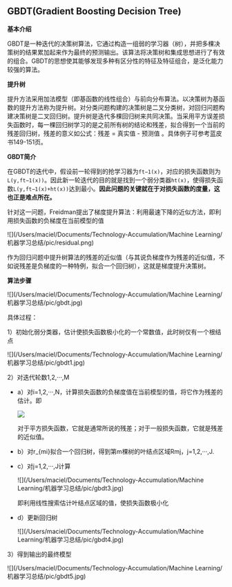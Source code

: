 ## GBDT(Gradient Boosting Decision Tree)

**基本介绍**

GBDT是一种迭代的决策树算法，它通过构造一组弱的学习器（树），并把多棵决策树的结果累加起来作为最终的预测输出。该算法将决策树和集成思想进行了有效的组合。GBDT的思想使其能够发现多种有区分性的特征及特征组合，是泛化能力较强的算法。



**提升树**

提升方法采用加法模型（即基函数的线性组合）与前向分布算法。以决策树为基函数的提升方法称为提升树。对分类问题构建的决策树是二叉分类树，对回归问题构建决策树是二叉回归树。提升树是迭代多棵回归树来共同决策。当采用平方误差损失函数时，每一棵回归树学习的是之前所有树的结论和残差，拟合得到一个当前的残差回归树，残差的意义如公式：残差 = 真实值 - 预测值 。具体例子可参考蓝皮书149-151页。



**GBDT简介**

在GBDT的迭代中，假设前一轮得到的抢学习器为`ft−1(x)`，对应的损失函数则为`L(y,ft−1(x))`。因此新一轮迭代的目的就是找到一个弱分类器`ht(x)`，使得损失函数`L(y,ft−1(x)+ht(x))`达到最小。**因此问题的关键就在于对损失函数的度量，这也正是难点所在。**

针对这一问题，Freidman提出了梯度提升算法：利用最速下降的近似方法，即利用损失函数的负梯度在当前模型的值

![](/Users/maciel/Documents/Technology-Accumulation/Machine Learning/机器学习总结/pic/residual.png)

作为回归问题中提升树算法的残差的近似值（与其说负梯度作为残差的近似值，不如说残差是负梯度的一种特例，拟合一个回归树），这就是梯度提升决策树。



**算法步骤**

![](/Users/maciel/Documents/Technology-Accumulation/Machine Learning/机器学习总结/pic/gbdt.jpg)

具体过程：

1）初始化弱分类器，估计使损失函数极小化的一个常数值，此时树仅有一个根结点

![](/Users/maciel/Documents/Technology-Accumulation/Machine Learning/机器学习总结/pic/gbdt1.jpg)

2）对迭代轮数1,2,···,M 

- a）对i=1,2,···,N，计算损失函数的负梯度值在当前模型的值，将它作为残差的估计。即

  ![](/Users/maciel/Documents/Technology-Accumulation/Machine%20Learning/%E6%9C%BA%E5%99%A8%E5%AD%A6%E4%B9%A0%E6%80%BB%E7%BB%93/pic/gbdt2.jpg)

  对于平方损失函数，它就是通常所说的残差；对于一般损失函数，它就是残差的近似值。

- b）对r_{mi}拟合一个回归树，得到第m棵树的叶结点区域Rmj，j=1,2,···,J.

- c）对j=1,2,···,J计算

  ![](/Users/maciel/Documents/Technology-Accumulation/Machine Learning/机器学习总结/pic/gbdt3.jpg)

  即利用线性搜索估计叶结点区域的值，使损失函数极小化

- d）更新回归树

  ![](/Users/maciel/Documents/Technology-Accumulation/Machine Learning/机器学习总结/pic/gbdt4.jpg)

3）得到输出的最终模型

![](/Users/maciel/Documents/Technology-Accumulation/Machine Learning/机器学习总结/pic/gbdt5.jpg)

